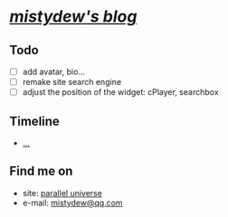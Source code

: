 # [_mistydew's blog_](https://mistydew.github.io/blog)

## Todo

- [ ] add avatar, bio...
- [ ] remake site search engine
- [ ] adjust the position of the widget: cPlayer, searchbox

## Timeline

* [...](/TIMELINE.md)

## Find me on

* site: [parallel universe](https://mistydew.github.io)
* e-mail: [mistydew@qq.com](mailto:mistydew@qq.com)

